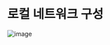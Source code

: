 # 로컬 네트워크 구성
![image](https://github.com/1ocate/local-k8s-manyfasts/assets/29521447/0c1dd42b-d123-406f-ba76-daa5ca927ff6)

